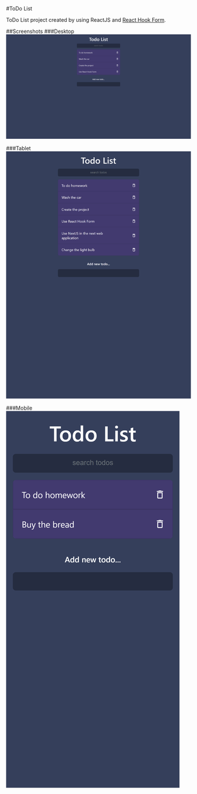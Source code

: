 #ToDo List

ToDo List project created by using ReactJS and [React Hook Form](https://react-hook-form.com/).

##Screenshots
###Desktop
![Preview Desktop](./design/desktop_preview.png)

###Tablet
![Tablet Preview](./design/tablet_preview.png)

###Mobile
![Mobile Preview](./design/mobile_preview.png)
